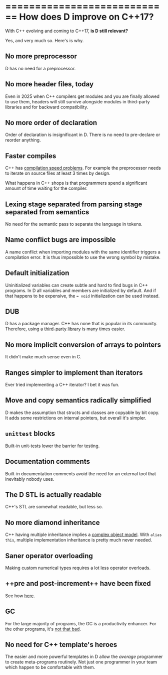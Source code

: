 ============================
How does D improve on C++17?
============================

With C++ evolving and coming to C++17, **is D still relevant?**

Yes, and very much so. Here's is why.

## No more preprocessor

D has no need for a preprocessor.

## No more header files, today

Even in 2025 when C++ compilers get modules and you are finally allowed to use them, headers will still survive alongside modules in third-party libraries and for backward compatibility.

## No more order of declaration

Order of declaration is insignificant in D. There is no need to pre-declare or reorder anything.

## Faster compiles

C++ has [compilation speed problems](http://www.drdobbs.com/cpp/c-compilation-speed/228701711). For example the preprocessor needs to iterate on source files at least 3 times by design.


What happens in C++ shops is that programmers spend a significant amount of time waiting for the compiler.

## Lexing stage separated from parsing stage separated from semantics

No need for the semantic pass to separate the language in tokens.

## Name conflict bugs are impossible

A name conflict when importing modules with the same identifier triggers a compilation error. It is thus impossible to use the wrong symbol by mistake.

## Default initialization

Uninitialized variables can create subtle and hard to find bugs in C++ programs. In D all variables and members are initialized by default. And if that happens to be expensive, the `= void` initialization can be used instead.

## DUB

D has a package manager. C++ has none that is popular in its community.
Therefore, using a [third-party library](http://code.dlang.org/) is many times easier.

## No more implicit conversion of arrays to pointers

It didn't make much sense even in C.

## Ranges simpler to implement than iterators

Ever tried implementing a C++ iterator? I bet it was fun.

## Move and copy semantics radically simplified

D makes the assumption that structs and classes are copyable by bit copy. It adds some restrictions on internal pointers, but overall it's simpler.

## `unittest` blocks

Built-in unit-tests lower the barrier for testing.

## Documentation comments

Built-in documentation comments avoid the need for an external tool that inevitably nobody uses.

## The D STL is actually readable

C++'s STL are somewhat readable, but less so.

## No more diamond inheritance

C++ having multiple inheritance implies a [complex object model](http://www.amazon.fr/Inside-Object-Model-Stanley-Lippman/dp/0201834545).
With `alias this`, multiple implementation inheritance is pretty much never needed.

## Saner operator overloading

Making custom numerical types requires a lot less operator overloads.

## ++pre and post-increment++ have been fixed

See how [here](#Should-I-use-++pre-increment-or-post-increment++?).

## GC

For the large majority of programs, the GC is a productivity enhancer. For the other programs, it's [not that bad](#How-the-D-Garbage-Collector-works).

## No need for C++ template's heroes

The easier and more powerful templates in D allow the _average_ programmer to create meta-programs routinely. Not just one programmer in your team which happen to be comfortable with them.
